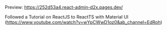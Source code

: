 Preview: https://252d53a4.react-admin-d2x.pages.dev/

Followed a Tutorial on ReactJS to ReactTS with Material UI  (https://www.youtube.com/watch?v=wYpCWwD1oz0&ab_channel=EdRoh)
